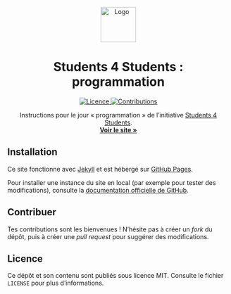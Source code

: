 <p align="center">
  <a href="https://github.com/students-4-students/prog">
    <img src="https://user-images.githubusercontent.com/7029582/131712137-d42857bc-7291-4265-aa30-a315fbcacab3.png" alt="Logo" width="80" height="80">
  </a>

  <h1 align="center">Students 4 Students : programmation</h1>

  <p align="center">
    <a href="https://github.com/students-4-students/prog/blob/main/LICENSE">
        <img src="https://img.shields.io/github/license/students-4-students/prog.svg?style=flat" alt="Licence">
    </a>
    <a href="https://github.com/students-4-students/prog/graphs/contributors">
        <img src="https://img.shields.io/github/contributors/students-4-students/prog.svg?style=flat" alt="Contributions">
    </a>
  </p>

  <p align="center">
    Instructions pour le jour « programmation » de l’initiative <a href="https://s4s.fun">Students 4 Students</a>.
    <br />
    <a href="https://prog.s4s.fun/"><strong>Voir le site »</strong></a>
  </p>
</p>

## Installation
Ce site fonctionne avec [Jekyll](https://jekyllrb.com) et est hébergé sur [GitHub Pages](https://pages.github.com).

Pour installer une instance du site en local (par exemple pour tester des modifications), consulte la
[documentation officielle de GitHub](https://docs.github.com/en/pages/setting-up-a-github-pages-site-with-jekyll/testing-your-github-pages-site-locally-with-jekyll).

## Contribuer
Tes contributions sont les bienvenues ! N’hésite pas à créer un *fork* du dépôt, puis à créer une *pull request* pour suggérer des modifications.

## Licence
Ce dépôt et son contenu sont publiés sous licence MIT. Consulte le fichier `LICENSE` pour plus d’informations.
